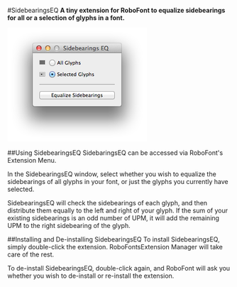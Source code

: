 #SidebearingsEQ
**A tiny extension for RoboFont to equalize sidebearings for all or a selection of glyphs in a font.**

![SidebearingsEQ Screenshot](http://github.com/franzheidl/SidebearingsEQ/raw/master/screenshot.png)
 

##Using SidebearingsEQ
SidebaringsEQ can be accessed via RoboFont's Extension Menu.

In the SidebearingsEQ window, select whether you wish to equalize the sidebearings of all glyphs in your font, or just the glyphs you currently have selected.

SidebearingsEQ will check the sidebearings of each glyph, and then distribute them equally to the left and right of your glyph. If the sum of your existing sidebearings is an odd number of UPM, it will add the remaining UPM to the right sidebearing of the glyph.

##Installing and De-installing SidebearingsEQ
To install SidebearingsEQ, simply double-click the extension. RoboFontsExtension Manager will take care of the rest. 

To de-install SidebearingsEQ, double-click again, and RoboFont will ask you whether you wish to de-install or re-install the extension.